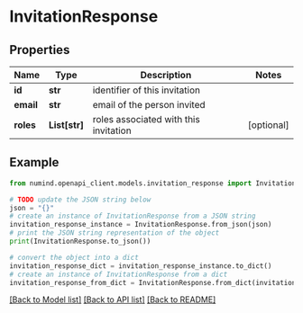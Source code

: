 # InvitationResponse


## Properties

Name | Type | Description | Notes
------------ | ------------- | ------------- | -------------
**id** | **str** | identifier of this invitation | 
**email** | **str** | email of the person invited | 
**roles** | **List[str]** | roles associated with this invitation | [optional] 

## Example

```python
from numind.openapi_client.models.invitation_response import InvitationResponse

# TODO update the JSON string below
json = "{}"
# create an instance of InvitationResponse from a JSON string
invitation_response_instance = InvitationResponse.from_json(json)
# print the JSON string representation of the object
print(InvitationResponse.to_json())

# convert the object into a dict
invitation_response_dict = invitation_response_instance.to_dict()
# create an instance of InvitationResponse from a dict
invitation_response_from_dict = InvitationResponse.from_dict(invitation_response_dict)
```
[[Back to Model list]](../README.md#documentation-for-models) [[Back to API list]](../README.md#documentation-for-api-endpoints) [[Back to README]](../README.md)



